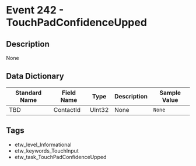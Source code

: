 # Event 242 - TouchPadConfidenceUpped

## Description
None

## Data Dictionary
|Standard Name|Field Name|Type|Description|Sample Value|
|---|---|---|---|---|
|TBD|ContactId|UInt32|None|`None`|

## Tags
* etw_level_Informational
* etw_keywords_TouchInput
* etw_task_TouchPadConfidenceUpped